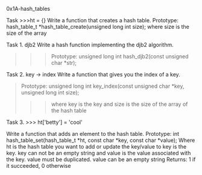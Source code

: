 0x1A-hash_tables

Task >>>ht = {}
Write a function that creates a hash table.
	Prototype: hash_table_t *hash_table_create(unsigned long int size);
	where size is the size of the array

Task 1. djb2
Write a hash function implementing the djb2 algorithm.
>>>Prototype: unsigned long int hash_djb2(const unsigned char *str);


Task 2. key -> index
Write a function that gives you the index of a key.
>Prototype: unsigned long int key_index(const unsigned char *key, unsigned long int size);
>>>where key is the key
>>>and size is the size of the array of the hash table


Task 3. >>> ht['betty'] = 'cool'

Write a function that adds an element to the hash table.
Prototype: int hash_table_set(hash_table_t *ht, const char *key, const char *value);
	Where ht is the hash table you want to add or update the key/value to
	key is the key. key can not be an empty string
	and value is the value associated with the key. value must be duplicated. value can be an empty string
	Returns: 1 if it succeeded, 0 otherwise
